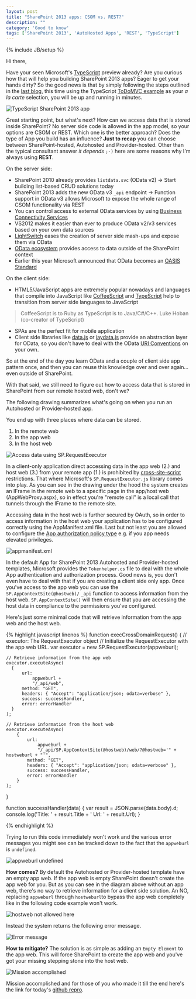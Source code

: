```yaml
---
layout: post
title: "SharePoint 2013 apps: CSOM vs. REST?"
description: ""
category: 'Good to know'
tags: ['SharePoint 2013', 'AutoHosted Apps', 'REST', 'TypeScript']
---
```

{% include JB/setup %}


Hi there,

Have your seen  Microsoft's [TypeScript] preview already? Are you curious how that will help you building
SharePoint 2013 apps? Eager to get your hands dirty? So the good news is that by simply following the steps
outlined in the [last blog], this time using the TypeScript [ToDoMVC example] as your *a la
carte* selection, you will be up and running in minutes.

![TypeScript SharePoint 2013 app](/img/2012-10-05-TypeScriptToDo.jpg)

Great starting point, but what's next? How can we access data that is stored inside SharePoint?
No server side code is allowed in the app model, so your options are CSOM or REST. Which one is the better
approach? Does the type of App you build has an influence? **Just to recap** you can choose between SharePoint-hosted,
Autohosted and Provider-hosted.
Other than the typical consultant answer *it depends*  `;-)` here are some reasons why I'm always using **REST**.

On the server side:

- SharePoint 2010 already provides `listdata.svc` (OData v2) -> Start building list-based CRUD solutions today
- SharePoint 2013 adds the new OData v3 `_api` endpoint -> Function support in OData v3 allows Microsoft to
expose the whole range of CSOM functionality via REST
- You can control access to external OData services by using [Business Connectivity Services]
- VS2012 makes it easier than ever to produce OData v2/v3 services based on your own data sources
- [LightSwitch] eases the creation of server side mash-ups and expose them via OData
- [OData ecosystem] provides access to data outside of the SharePoint context
- Earlier this year Microsoft announced that OData becomes an [OASIS Standard]

On the client side:

- HTML5/JavaScript apps are extremely popular nowadays and languages that compile into
JavaScript like [CoffeeScript] and [TypeScript] help to transition from server side languages to JavaScript
>CoffeeScript is to Ruby as TypeScript is to Java/C#/C++.
Luke Hoban (co-creator of TypeScript)

- SPAs are the perfect fit for mobile application
- Client side libraries like [data.js] or [jaydata.js] provide an abstraction layer for OData,
so you don't have to deal with the OData [URI Conventions] on your own.


So at the end of the day you learn OData and a couple of client side app pattern once,
and then you can reuse this knowledge over and over again... even outside of SharePoint.


With that said, we still need to figure out how to access
data that is stored in SharePoint from our remote hosted web, don't we?

The following drawing summarizes what's going on when you run an Autohosted or Provider-hosted app.

You end up with three places where data can be stored.

1. In the remote web
2. In the app web
3. In the host web


![Access data using SP.RequestExecutor](/img/2012-10-05-AccessData.jpg)


In a client-only application direct accessing data in the app web (2.) and host web (3.) from your remote app (1.) is
prohibited by [cross-site-script] restrictions. That where Microsoft's `SP.RequestExecutor.js` library comes into
play.
 As you can see in the drawing under the hood the system creates an IFrame in the remote web to a specific page in
 the app/host web
(AppWebProxy.aspx), so in effect you're "remote call" is a local call that tunnels through the IFrame to the remote
site.

Accessing data in the host web is further secured by OAuth, so in order to access information in the host web your
application has to be configured correctly using the AppManifest.xml file. Last but not least you are allowed to
configure the [App authorization policy type] e.g. if you app needs elevated privileges.

![appmanifest.xml](/img/2012-10-05-AppManifest.jpg)

In the default App for SharePoint 2013 Autohosted and Provider-hosted templates, Microsoft provides the `Tokenhelper.cs`
file to deal with the whole App authentication and authorization process. Good news is, you don't even have to deal
with that if you are creating a client side only app. Once you've access to the app web you can use the
`SP.AppContextSite(@hostweb)/` `_api` function to access information from the host web. `SP.AppContextSite()` will
then ensure that you are accessing the host data in compliance to the permissions you've configured.


Here's just some minimal code that will retrieve information from the app web and the host web.

{% highlight javascript linenos %}
function execCrossDomainRequest() {
    // executor: The RequestExecutor object
    // Initialize the RequestExecutor with the app web URL.
    var executor = new SP.RequestExecutor(appweburl);

    // Retrieve information from the app web
    executor.executeAsync(
      {
          url:
              appweburl +
              "/_api/web",
          method: "GET",
          headers: { "Accept": "application/json; odata=verbose" },
          success: successHandler,
          error: errorHandler
      }
    );

    // Retrieve information from the host web
    executor.executeAsync(
        {
            url:
                appweburl +
                "/_api/SP.AppContextSite(@hostweb)/web/?@hostweb='" + hostweburl + "'",
            method: "GET",
            headers: { "Accept": "application/json; odata=verbose" },
            success: successHandler,
            error: errorHandler
        }
    );
}

function successHandler(data) {
    var result = JSON.parse(data.body).d;
    console.log('Title: ' + result.Title + ' Url: ' + result.Url);
}

{% endhighlight %}

Trying to run this code immediately won't work and the various error messages you might see can be tracked down to the
fact
that the `appweburl` is `undefined`.


![appweburl undefined](/img/2012-10-05-MissingAppWeb.jpg)

**How comes?** By default the Autohosted or Provider-hosted template have an empty app web. If the app web is empty
SharePoint doesn't create the app web for you. But as you can see in the diagram above without an app web,
there's no way to retrieve information for a client side solution. An NO, replacing `appweburl` through `hostweburl`to
 bypass the app web completely like in the following code example won't work.

![hostweb not allowed here](/img/2012-10-05-Hostweb.jpg)


Instead the system returns the following error message.


![Error message](/img/2012-10-05-Error.jpg)

**How to mitigate?** The solution is as simple as adding an `Empty Element` to the app web. This will force
SharePoint to create the app web and you've got your missing stepping stone into the host web.


![Mission accomplished](/img/2012-10-05-MissionAccomplished.jpg)

Mission accomplished and for those of you who made it till the end here's the link for today's [github repro].



[TypeScript]: http://www.typescriptlang.org/
[ToDoMVC example]: http://www.typescriptlang.org/Samples/#TodoMVC
[last blog]: http://rainerat.spirit.de/2012/09/08/mv-sharepoint-2013-apps-a-la-carte/
[MSDN]: http://msdn.microsoft.com/en-us/library/fp142382%28v=office.15%29.aspx
[LightSwitch]: http://lightswitchhelpwebsite.com/Blog/tabid/61/EntryId/133/A-LightSwitch-Netflix-OData-Mash-up.aspx
[OData ecosystem]: http://www.odata.org/ecosystem
[OASIS Standard]: http://www.microsoft.com/en-us/news/press/2012/may12/05-24ODataPR.aspx
[data.js]: http://datajs.codeplex.com/documentation
[upshot.js]: http://blog.stevensanderson.com/2012/03/06/single-page-application-packages-and-samples/
[jaydata.js]: http://jaydata.org/documentation
[CoffeeScript]: http://coffeescript.org/
[SharePoint 2013 series]: http://www.sharepointnutsandbolts.com/2012/08/sharepoint-2013-appsarchitecture.html
[Business Connectivity Services]: http://zimmergren.net/technical/sharepoint-2013-business-connectivity-services-bcs-improvements-introduction
[App authorization policy type]: http://msdn.microsoft.com/en-us/library/fp179892(v=office.15).aspx
[URI Conventions]: http://www.odata.org/documentation/uri-conventions
[cross-site-script]: http://en.wikipedia.org/wiki/Cross-site_scripting
[github repro]: https://github.com/RainerAtSpirit/TypeScript.Autohosted.App